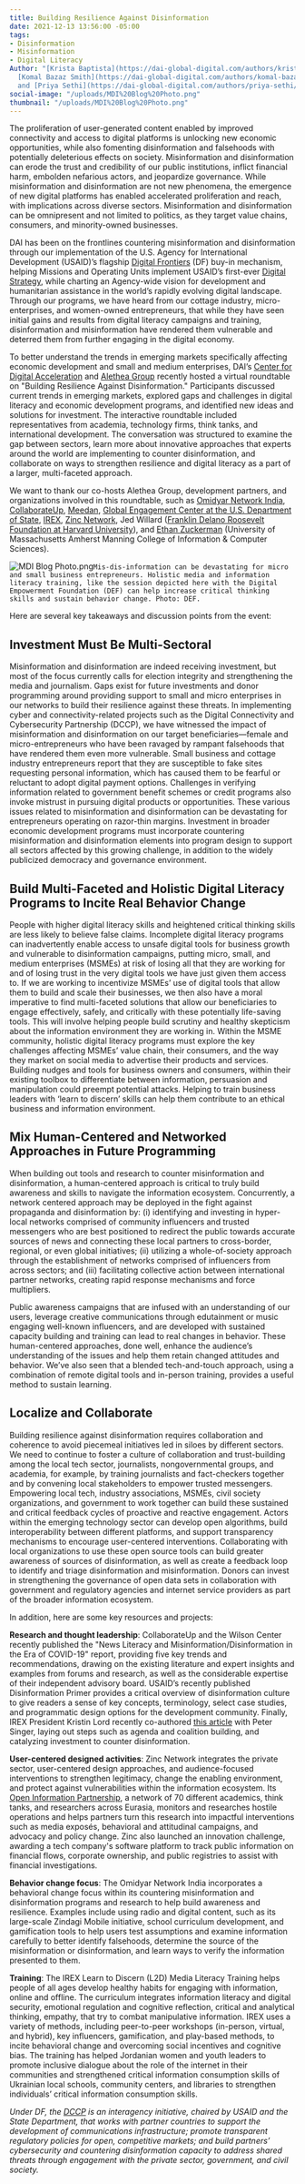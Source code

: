 ```yaml
---
title: Building Resilience Against Disinformation
date: 2021-12-13 13:56:00 -05:00
tags:
- Disinformation
- Misinformation
- Digital Literacy
Author: "[Krista Baptista](https://dai-global-digital.com/authors/krista-baptista/),
  [Komal Bazaz Smith](https://dai-global-digital.com/authors/komal-bazaz-smith/),
  and [Priya Sethi](https://dai-global-digital.com/authors/priya-sethi/)"
social-image: "/uploads/MDI%20Blog%20Photo.png"
thumbnail: "/uploads/MDI%20Blog%20Photo.png"
---
```


The proliferation of user-generated content enabled by improved connectivity and access to digital platforms is unlocking new economic opportunities, while also fomenting disinformation and falsehoods with potentially deleterious effects on society. Misinformation and disinformation can erode the trust and credibility of our public institutions, inflict financial harm, embolden nefarious actors, and jeopardize governance. While misinformation and disinformation are not new phenomena, the emergence of new digital platforms has enabled accelerated proliferation and reach, with implications across diverse sectors. Misinformation and disinformation can be omnipresent and not limited to politics, as they target value chains, consumers, and minority-owned businesses.

<!--more-->

DAI has been on the frontlines countering misinformation and disinformation through our implementation of the U.S. Agency for International Development (USAID)’s flagship [Digital Frontiers](https://www.dai.com/uploads/DF_AtTheFrontlines_Factsheet_final.pdf) (DF) buy-in mechanism, helping Missions and Operating Units implement USAID’s first-ever [Digital Strategy](https://www.usaid.gov/usaid-digital-strategy), while charting an Agency-wide vision for development and humanitarian assistance in the world’s rapidly evolving digital landscape.  Through our programs, we have heard from our cottage industry, micro-enterprises, and women-owned entrepreneurs, that while they have seen initial gains and results from digital literacy campaigns and training, disinformation and misinformation have rendered them vulnerable and deterred them from further engaging in the digital economy.

To better understand the trends in emerging markets specifically affecting economic development and small and medium enterprises, DAI’s [Center for Digital Acceleration](https://www.dai.com/our-work/solutions/digital-acceleration) and [Alethea Group](https://www.aletheagroup.com/) recently hosted a virtual roundtable on "Building Resilience Against Disinformation." Participants discussed current trends in emerging markets, explored gaps and challenges in digital literacy and economic development programs, and identified new ideas and solutions for investment. The interactive roundtable included representatives from academia, technology firms, think tanks, and international development. The conversation was structured to examine the gap between sectors, learn more about innovative approaches that experts around the world are implementing to counter disinformation, and collaborate on ways to strengthen resilience and digital literacy as a part of a larger, multi-faceted approach.

We want to thank our co-hosts Alethea Group, development partners, and organizations involved in this roundtable, such as [Omidyar Network India](https://www.omidyarnetwork.in/), [CollaborateUp](https://collaborateup.com/), [Meedan](https://meedan.com/), [Global Engagement Center at the U.S. Department of State](https://www.state.gov/bureaus-offices/under-secretary-for-public-diplomacy-and-public-affairs/global-engagement-center/), [IREX](https://www.irex.org/), [Zinc Network](https://zincnetwork.com/), Jed Willard ([Franklin Delano Roosevelt Foundation at Harvard University](https://fdrfoundation.org/)), and [Ethan Zuckerman](https://www.cics.umass.edu/people/zuckerman-ethan) (University of Massachusetts Amherst Manning College of Information & Computer Sciences).

![MDI Blog Photo.png](/uploads/MDI%20Blog%20Photo.png)`Mis-dis-information can be devastating for micro and small business entrepreneurs. Holistic media and information literacy training, like the session depicted here with the Digital Empowerment Foundation (DEF) can help increase critical thinking skills and sustain behavior change. Photo: DEF.`

Here are several key takeaways and discussion points from the event:

## Investment Must Be Multi-Sectoral

Misinformation and disinformation are indeed receiving investment, but most of the focus currently calls for election integrity and strengthening the media and journalism. Gaps exist for future investments and donor programming around providing support to small and micro enterprises in our networks to build their resilience against these threats. In implementing cyber and connectivity-related projects such as the Digital Connectivity and Cybersecurity Partnership (DCCP), we have witnessed the impact of misinformation and disinformation on our target beneficiaries—female and micro-entrepreneurs who have been ravaged by rampant falsehoods that have rendered them even more vulnerable. Small business and cottage industry entrepreneurs report that they are susceptible to fake sites requesting personal information, which has caused them to be fearful or reluctant to adopt digital payment options. Challenges in verifying information related to government benefit schemes or credit programs also invoke mistrust in pursuing digital products or opportunities. These various issues related to misinformation and disinformation can be devastating for entrepreneurs operating on razor-thin margins. Investment in broader economic development programs must incorporate countering misinformation and disinformation elements into program design to support all sectors affected by this growing challenge, in addition to the widely publicized democracy and governance environment.

## Build Multi-Faceted and Holistic Digital Literacy Programs to Incite Real Behavior Change

People with higher digital literacy skills and heightened critical thinking skills are less likely to believe false claims. Incomplete digital literacy programs can inadvertently enable access to unsafe digital tools for business growth and vulnerable to disinformation campaigns, putting micro, small, and medium enterprises (MSMEs) at risk of losing all that they are working for and of losing trust in the very digital tools we have just given them access to. If we are working to incentivize MSMEs’ use of digital tools that allow them to build and scale their businesses, we then also have a moral imperative to find multi-faceted solutions that allow our beneficiaries to engage effectively, safely, and critically with these potentially life-saving tools. This will involve helping people build scrutiny and healthy skepticism about the information environment they are working in. Within the MSME community, holistic digital literacy programs must explore the key challenges affecting MSMEs’ value chain, their consumers, and the way they market on social media to advertise their products and services. Building nudges and tools for business owners and consumers, within their existing toolbox to differentiate between information, persuasion and manipulation could preempt potential attacks. Helping to train business leaders with ‘learn to discern’ skills can help them contribute to an ethical business and information environment.

## Mix Human-Centered and Networked Approaches in Future Programming

When building out tools and research to counter misinformation and disinformation, a human-centered approach is critical to truly build awareness and skills to navigate the information ecosystem. Concurrently, a network centered approach may be deployed in the fight against propaganda and disinformation by: (i) identifying and investing in hyper-local networks comprised of community influencers and trusted messengers who are best positioned to redirect the public towards accurate sources of news and connecting these local partners to cross-border, regional, or even global initiatives; (ii) utilizing a whole-of-society approach through the establishment of networks comprised of influencers from across sectors; and (iii) facilitating collective action between international partner networks, creating rapid response mechanisms and force multipliers.

Public awareness campaigns that are infused with an understanding of our users, leverage creative communications through edutainment or music engaging well-known influencers, and are developed with sustained capacity building and training can lead to real changes in behavior. These human-centered approaches, done well, enhance the audience’s understanding of the issues and help them retain changed attitudes and behavior. We’ve also seen that a blended tech-and-touch approach, using a combination of remote digital tools and in-person training, provides a useful method to sustain learning.

## Localize and Collaborate

Building resilience against disinformation requires collaboration and coherence to avoid piecemeal initiatives led in siloes by different sectors. We need to continue to foster a culture of collaboration and trust-building among the local tech sector, journalists, nongovernmental groups, and academia, for example, by training journalists and fact-checkers together and by convening local stakeholders to empower trusted messengers. Empowering local tech, industry associations, MSMEs, civil society organizations, and government to work together can build these sustained and critical feedback cycles of proactive and reactive engagement. Actors within the emerging technology sector can develop open algorithms, build interoperability between different platforms, and support transparency mechanisms to encourage user-centered interventions. Collaborating with local organizations to use these open source tools can build greater awareness of sources of disinformation, as well as create a feedback loop to identify and triage disinformation and misinformation. Donors can invest in strengthening the governance of open data sets in collaboration with government and regulatory agencies and internet service providers as part of the broader information ecosystem.

In addition, here are some key resources and projects:

**Research and thought leadership**: CollaborateUp and the Wilson Center recently published the "News Literacy and Misinformation/Disinformation in the Era of COVID-19" report, providing five key trends and recommendations, drawing on the existing literature and expert insights and examples from forums and research, as well as the considerable expertise of their independent advisory board. USAID’s recently published Disinformation Primer provides a critical overview of disinformation culture to give readers a sense of key concepts, terminology, select case studies, and programmatic design options for the development community. Finally, IREX President Kristin Lord recently co-authored [this article](https://thehill.com/opinion/technology/584687-fixing-facebook-is-not-enough?rl=1) with Peter Singer, laying out steps such as agenda and coalition building, and catalyzing investment to counter disinformation.

**User-centered designed activities**: Zinc Network integrates the private sector, user-centered design approaches, and audience-focused interventions to strengthen legitimacy, change the enabling environment, and protect against vulnerabilities within the information ecosystem. Its [Open Information Partnership](https://openinformationpartnership.org/), a network of 70 different academics, think tanks, and researchers across Eurasia, monitors and researches hostile operations and helps partners turn this research into impactful interventions such as media exposés, behavioral and attitudinal campaigns, and advocacy and policy change.  Zinc also launched an innovation challenge, awarding a tech company's software platform to track public information on financial flows, corporate ownership, and public registries to assist with financial investigations.

**Behavior change focus**: The Omidyar Network India incorporates a behavioral change focus within its countering misinformation and disinformation programs and research to help build awareness and resilience. Examples include using radio and digital content, such as its large-scale Zindagi Mobile initiative, school curriculum development, and gamification tools to help users test assumptions and examine information carefully to better identify falsehoods, determine the source of the misinformation or disinformation, and learn ways to verify the information presented to them.

**Training**: The IREX Learn to Discern (L2D) Media Literacy Training helps people of all ages develop healthy habits for engaging with information, online and offline. The curriculum integrates information literacy and digital security, emotional regulation and cognitive reflection, critical and analytical thinking, empathy, that try to combat manipulative information. IREX uses a variety of methods, including peer-to-peer workshops (in-person, virtual, and hybrid), key influencers, gamification, and play-based methods, to incite behavioral change and overcoming social incentives and cognitive bias. The training has helped Jordanian women and youth leaders to promote inclusive dialogue about the role of the internet in their communities and strengthened critical information consumption skills of Ukrainian local schools, community centers, and libraries to strengthen individuals’ critical information consumption skills.

*Under DF, the [DCCP](https://www.usaid.gov/sites/default/files/documents/DAI-1098_DCCP_Factsheet-FINAL-web.pdf) is an interagency initiative, chaired by USAID and the State Department, that works with partner countries to support the development of communications infrastructure; promote transparent regulatory policies for open, competitive markets; and build partners’ cybersecurity and countering disinformation capacity to address shared threats through engagement with the private sector, government, and civil society.*